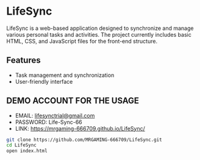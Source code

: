 # LifeSync

LifeSync is a web-based application designed to synchronize and manage various personal tasks and activities. The project currently includes basic HTML, CSS, and JavaScript files for the front-end structure.

## Features
- Task management and synchronization
- User-friendly interface

## DEMO ACCOUNT FOR THE USAGE
- EMAIL: lifesynctrial@gmail.com
- PASSWORD: Life-Sync-66
- LINK: https://mrgaming-666709.github.io/LifeSync/

```bash
git clone https://github.com/MRGAMING-666709/LifeSync.git
cd LifeSync
open index.html
```
